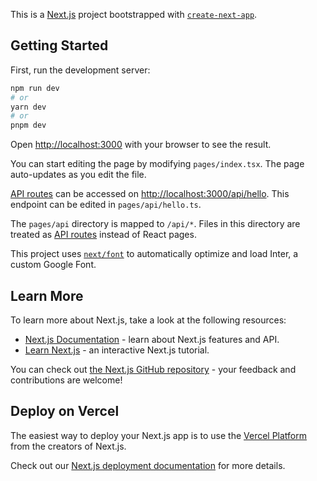 <!--
- CodeSandbox https://codesandbox.io/s/github/keyz/condensed-codesandbox/main/react/chapter-04-06-decouple-input-and-query-states?file=/src/root.tsx
- StackBlitz WebContainer https://stackblitz.com/github/keyz/condensed-codesandbox/tree/main/react/chapter-04-06-decouple-input-and-query-states?file=src/root.tsx
- StackBlitz Embedded https://stackblitz.com/github/keyz/condensed-codesandbox/tree/main/react/chapter-04-06-decouple-input-and-query-states?embed=1&file=src/root.tsx&hideNavigation=1
- StackBlitz Codeflow https://stackblitz.com/~/github.com/keyz/condensed-codesandbox/tree/main/react/chapter-04-06-decouple-input-and-query-states?file=/react/chapter-04-06-decouple-input-and-query-states/src/root.tsx
- Condensed Embedded https://condensed.dev/embedded/react/chapter-04-06-decouple-input-and-query-states
-->

This is a [Next.js](https://nextjs.org/) project bootstrapped with [`create-next-app`](https://github.com/vercel/next.js/tree/canary/packages/create-next-app).

## Getting Started

First, run the development server:

```bash
npm run dev
# or
yarn dev
# or
pnpm dev
```

Open [http://localhost:3000](http://localhost:3000) with your browser to see the result.

You can start editing the page by modifying `pages/index.tsx`. The page auto-updates as you edit the file.

[API routes](https://nextjs.org/docs/api-routes/introduction) can be accessed on [http://localhost:3000/api/hello](http://localhost:3000/api/hello). This endpoint can be edited in `pages/api/hello.ts`.

The `pages/api` directory is mapped to `/api/*`. Files in this directory are treated as [API routes](https://nextjs.org/docs/api-routes/introduction) instead of React pages.

This project uses [`next/font`](https://nextjs.org/docs/basic-features/font-optimization) to automatically optimize and load Inter, a custom Google Font.

## Learn More

To learn more about Next.js, take a look at the following resources:

- [Next.js Documentation](https://nextjs.org/docs) - learn about Next.js features and API.
- [Learn Next.js](https://nextjs.org/learn) - an interactive Next.js tutorial.

You can check out [the Next.js GitHub repository](https://github.com/vercel/next.js/) - your feedback and contributions are welcome!

## Deploy on Vercel

The easiest way to deploy your Next.js app is to use the [Vercel Platform](https://vercel.com/new?utm_medium=default-template&filter=next.js&utm_source=create-next-app&utm_campaign=create-next-app-readme) from the creators of Next.js.

Check out our [Next.js deployment documentation](https://nextjs.org/docs/deployment) for more details.
